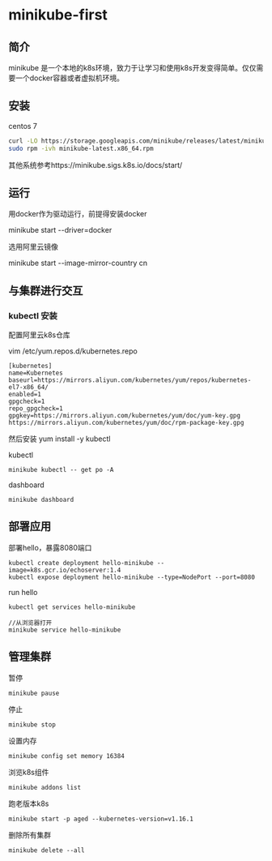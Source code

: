 # minikube-first

## 简介

minikube 是一个本地的k8s环境，致力于让学习和使用k8s开发变得简单。仅仅需要一个docker容器或者虚拟机环境。

## 安装

centos 7

```bash
curl -LO https://storage.googleapis.com/minikube/releases/latest/minikube-latest.x86_64.rpm
sudo rpm -ivh minikube-latest.x86_64.rpm
```

其他系统参考https://minikube.sigs.k8s.io/docs/start/

## 运行

用docker作为驱动运行，前提得安装docker

 minikube start --driver=docker 

选用阿里云镜像

 minikube start --image-mirror-country cn  

## 与集群进行交互

### kubectl  安装

配置阿里云k8s仓库

vim /etc/yum.repos.d/kubernetes.repo

```
[kubernetes]
name=Kubernetes
baseurl=https://mirrors.aliyun.com/kubernetes/yum/repos/kubernetes-el7-x86_64/
enabled=1
gpgcheck=1
repo_gpgcheck=1
gpgkey=https://mirrors.aliyun.com/kubernetes/yum/doc/yum-key.gpg https://mirrors.aliyun.com/kubernetes/yum/doc/rpm-package-key.gpg
```

然后安装 yum install -y kubectl

kubectl

```shell
minikube kubectl -- get po -A
```

dashboard

```shell
minikube dashboard
```

## 部署应用

部署hello，暴露8080端口

```shell
kubectl create deployment hello-minikube --image=k8s.gcr.io/echoserver:1.4
kubectl expose deployment hello-minikube --type=NodePort --port=8080
```

run hello

```
kubectl get services hello-minikube
```

```
//从浏览器打开
minikube service hello-minikube
```

## 管理集群

暂停

```shell
minikube pause 
```

停止

```
minikube stop
```

设置内存

```shell
minikube config set memory 16384
```

浏览k8s组件

```shell
minikube addons list
```

跑老版本k8s

```shell
minikube start -p aged --kubernetes-version=v1.16.1
```

删除所有集群

```shell
minikube delete --all
```